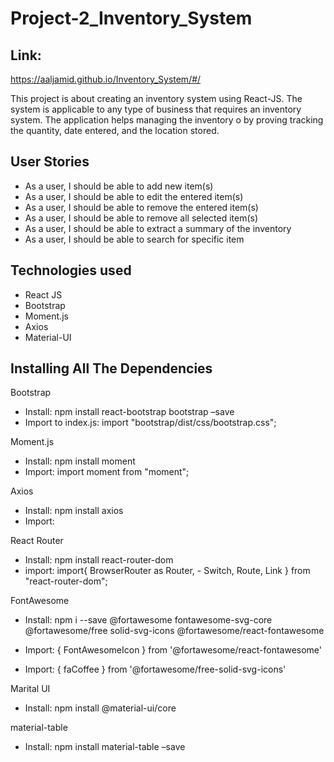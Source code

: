 # Project-2_Inventory_System

## Link:

https://aaljamid.github.io/Inventory_System/#/

This project is about creating an inventory system using React-JS.
The system is applicable to any type of business that requires an inventory system. The application helps managing the inventory o by proving tracking the quantity, date entered, and the location stored.

## User Stories

- As a user, I should be able to add new item(s)
- As a user, I should be able to edit the entered item(s)
- As a user, I should be able to remove the entered item(s)
- As a user, I should be able to remove all selected item(s)
- As a user, I should be able to extract a summary of the inventory
- As a user, I should be able to search for specific item

## Technologies used

- React JS
- Bootstrap
- Moment.js
- Axios
- Material-UI

## Installing All The Dependencies

Bootstrap

- Install: npm install react-bootstrap bootstrap –save
- Import to index.js: import "bootstrap/dist/css/bootstrap.css";

Moment.js

- Install: npm install moment
- Import: import moment from "moment";

Axios

- Install: npm install axios
- Import:

React Router

- Install: npm install react-router-dom
- import: import{ BrowserRouter as Router, - Switch, Route, Link } from "react-router-dom";

FontAwesome

- Install: npm i --save @fortawesome fontawesome-svg-core @fortawesome/free
  solid-svg-icons @fortawesome/react-fontawesome

- Import: { FontAwesomeIcon } from '@fortawesome/react-fontawesome'
- Import: { faCoffee } from '@fortawesome/free-solid-svg-icons'

Marital UI

- Install: npm install @material-ui/core

material-table

- Install: npm install material-table –save
